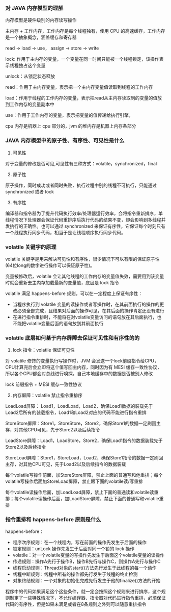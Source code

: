 ### 对 JAVA 内存模型的理解
内存模型是硬件级别的内存读写操作

主内存 + 工作内存，工作内存是每个线程独有，使用 CPU 的高速缓存，工作内存是一个抽象概念，涵盖缓存和寄存器

read -> load -> use， assign -> store -> write

lock: 作用于主内存的变量，一个变量在同一时间只能被一个线程锁定，该操作表示线程独占这个变量

unlock：从锁定状态释放

read：作用于主内存变量，表示把一个主内存变量值读取到线程的工作内存

load：作用于线程的工作内存的变量，表示把read从主内存读取到的变量的值放到工作内存的变量副本中

use：作用于工作内存的变量，表示把变量的值传递给执行引擎，

cpu 内存是机器上 cpu 部分的，jvm 的堆内存是机器上内存条部分

### JAVA 内存模型中的原子性、有序性、可见性是什么
1. 可见性

对于变量的修改是否可见,可见性有三种方式：volatile，synchronized，final

2. 原子性

原子操作，同时成功或者同时失败，执行过程中别的线程不可执行，只能通过 synchronized 或者 lock

3. 有序性

编译器和指令器为了提升代码执行效率/处理器运行效率，会将指令重新排序，单线程情况下处理器会保证代码重排序后执行代码的结果不变，却会影响到多线程并发执行的正确性。也可以通过 synchronized 来保证有序性，它保证每个时刻只有一个线程执行同步代码，相当于是让线程顺序执行同步代码。

### volatile 关键字的原理
volatile 关键字是用来解决可见性和有序性，很少情况下可以有限的保证原子性(64位long的数字进行操作可以保证原子性)。

变量被修改后，volatile 会让其他线程的工作内存的变量值失效，需要用到该变量时就会重新去主内存加载最新的变量值，底层是 lock 指令

volatile 满足 happens-before 规则，可以在一定程度上保证有序性：
* 当程序执行到 volatile 变量的读操作或者写操作时，在其前面执行的操作的更改必须全部完成，且结果对后面的操作可见，在其后面的操作肯定还没有进行
* 在进行指令重排时，不能将在对volatile变量访问的语句放在其后面执行，也不能把volatile变量后面的语句放到其前面执行

### volatile 底层如何基于内存屏障去保证可见性和有序性的的
1. lock 指令：volatile 保证可见性

对 volatile 修饰的变量执行写操作时，JVM 会发送一个lock前缀指令给CPU， CPU计算完后会立即将这个值写回主内存，同时因为有 MESI 缓存一致性协议，所以各个CPU都会对总线进行嗅探，自己本地缓存中的数据是否被别人修改

lock 前缀指令 + MESI 缓存一致性协议

2. 内存屏障：volatile 禁止指令重排序

LoadLoad屏障： Load1，LoadLoad，Load2，确保Load1数据的装载先于Load2后所有的装载指令，Load1和Load2对应的代码不能进行指令重排

StoreStore屏障：Store1，StoreStore，Store2，确保Store1的数据一定刷回主存，对其他CPU可见，先于Store2以及后续指令

LoadStore屏障：Load1，LoadStore，Store2，确保Load1指令的数据装载先于Store2以及后续指令

StoreLoad屏障：Store1，StoreLoad，Load2，确保Store1指令的数据一定刷回主存，对其他CPU可见，先于Load2以及后续指令的数据装载

每个volatile写操作前面，加StoreStore屏障，禁止上面的普通写和他重排；每个volatile写操作后面加StoreLoad屏障，禁止跟下面的volatile读/写重排

每个volatile读操作后面，加LoadLoad屏障，禁止下面的普通读和volatile读重排；每个volatile读操作后面，加LoadStore屏障，禁止下面的普通写和volatile重排

### 指令重排和 happens-before 原则是什么
happens-before：
* 程序次序规则：在一个线程内，写在前面的操作先发生于后面的操作
* 锁定规则：unLock 操作先发生于后面对同一个锁的 lock 操作
* volatile：对一个volatile变量的写操作先发生于后面这个volatile变量的读操作
* 传递规则：操作A先行于操作B，操作B先行与操作C，则操作A先行与操作C
* 线程启动规则：Thread对象的start()方法先行发生于此线程的每一个动作
* 线程中断规则：线程中所有的操作都先行发生于线程的终止检测
* 对象终结规则：一个对象的初始化完成先行发生于他的finalize()方法的开始

程序中的代码如果满足这个这些条件，就一定会按照这个规则来进行排序，这个规则制定了一些特殊情况下，不允许编译器、指令器对代码进行指令重排，必须保证代码的有序性，但是如果未满足或者在8条规则之外则可以随意重排指令
